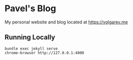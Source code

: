 # Pavel's Blog
My personal website and blog located at https://volgarev.me

## Running Locally

    bundle exec jekyll serve
    chrome-browser http://127.0.0.1:4000

